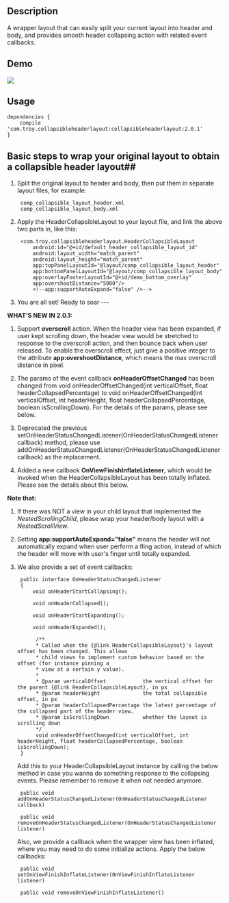 ## Description ##
A wrapper layout that can easily split your current layout into header and body, and provides smooth header collapsing action with related event callbacks.

## Demo ##
![](https://github.com/kfrozen/HeaderCollapsibleLayout/raw/master/logo/HCLayoutDemo.gif)


## Usage ##
	dependencies {
	    compile 'com.troy.collapsibleheaderlayout:collapsibleheaderlayout:2.0.1'
	}

## Basic steps to wrap your original layout to obtain a collapsible header layout##
1. Split the original layout to header and body, then put them in separate layout files, for example:

		comp_collapsible_layout_header.xml
		comp_collapsible_layout_body.xml

2. Apply the HeaderCollapsibleLayout to your layout file, and link the above two parts in, like this:

		<com.troy.collapsibleheaderlayout.HeaderCollapsibleLayout
            android:id="@+id/default_header_collapsible_layout_id"
            android:layout_width="match_parent"
            android:layout_height="match_parent"
            app:topPanelLayoutId="@layout/comp_collapsible_layout_header"
            app:bottomPanelLayoutId="@layout/comp_collapsible_layout_body"
            app:overlayFooterLayoutId="@+id/demo_bottom_overlay"
            app:overshootDistance="5000"/>
            <!--app:supportAutoExpand="false" />-->

3. You are all set! Ready to soar ---

**WHAT'S NEW IN 2.0.1:**

1. Support **overscroll** action. When the header view has been expanded, if user kept scrolling down, the header view would be stretched to response to the overscroll action, and then bounce back when user released.
To enable the overscroll effect, just give a positive integer to the attribute **app:overshootDistance**, which means the max overscroll distance in pixel.

2. The params of the event callback **onHeaderOffsetChanged** has been changed from void onHeaderOffsetChanged(int verticalOffset, float headerCollapsedPercentage) to void onHeaderOffsetChanged(int verticalOffset, int headerHeight, float headerCollapsedPercentage, boolean isScrollingDown).
For the details of the params, please see below.

3. Deprecated the previous setOnHeaderStatusChangedListener(OnHeaderStatusChangedListener callback) method, please use addOnHeaderStatusChangedListener(OnHeaderStatusChangedListener callback) as the replacement.

4. Added a new callback **OnViewFinishInflateListener**, which would be invoked when the HeaderCollapsibleLayout has been totally inflated. Please see the details about this below.

**Note that:**

1. If there was NOT a view in your child layout that implemented the *NestedScrollingChild*, please wrap your header/body layout with a *NestedScrollView*.
2. Setting **app:supportAutoExpand="false"** means the header will not automatically expand when user perform a fling action, instead of which the header will move with user's finger until totally expanded.
3. We also provide a set of event callbacks:

		public interface OnHeaderStatusChangedListener
		{
		    void onHeaderStartCollapsing();
		
		    void onHeaderCollapsed();
		
		    void onHeaderStartExpanding();
		
		    void onHeaderExpanded();
            
             /**
             * Called when the {@link HeaderCollapsibleLayout}'s layout offset has been changed. This allows
             * child views to implement custom behavior based on the offset (for instance pinning a
             * view at a certain y value).
             *
             * @param verticalOffset            the vertical offset for the parent {@link HeaderCollapsibleLayout}, in px
             * @param headerHeight				the total collapsible offset, in px
             * @param headerCollapsedPercentage the latest percentage of the collapsed part of the header view.
             * @param isScrollingDown 			whether the layout is scrolling down
             */
             void onHeaderOffsetChanged(int verticalOffset, int headerHeight, float headerCollapsedPercentage, boolean isScrollingDown);
		}

	Add this to your HeaderCollapsibleLayout instance by calling the below method in case you wanna do something response to the collapsing events. Please remember to remove it when not needed anymore.

		public void addOnHeaderStatusChangedListener(OnHeaderStatusChangedListener callback)
		
		public void removeOnHeaderStatusChangedListener(OnHeaderStatusChangedListener listener)
		
	Also, we provide a callback when the wrapper view has been inflated, where you may need to do some initialize actions. Apply the below callbacks:
	    
	    public void setOnViewFinishInflateListener(OnViewFinishInflateListener listener)
	    
	    public void removeOnViewFinishInflateListener()
